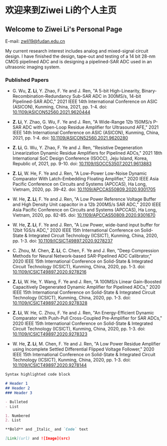 # 欢迎来到Ziwei Li的个人主页
## Welcome to Ziwei Li's Personal Page
E-mail: zwli19@fudan.edu.cn

My current research interest includes analog and mixed-signal circuit design. I have finished the design, tape-out and testing of a 14 bit 28-nm CMOS pipelined ADC and is designing a pipelined-SAR ADC used in an ultrasonic imaging system.

### Published Papers

- G. Wu, **Z. Li**, Y. Zhao, F. Ye and J. Ren, "A 5-bit High-Linearity, Binary-Recombination-Redundancy Sub-SAR ADC in 300MS/s, 14-bit Pipelined-SAR ADC," 2021 IEEE 14th International Conference on ASIC (ASICON), Kunming, China, 2021, pp. 1-4. doi: [10.1109/ASICON52560.2021.9620444](http://ieeexplore.ieee.org/stamp/stamp.jsp?tp=&arnumber=9620444&isnumber=9620199)

- **Z. Li**, Y. Zhao, G. Wu, F. Ye and J. Ren, "A Wide-Range 12b 150MS/s P-SAR ADC with Open-Loop Residue Amplifier for Ultrasound AFE," 2021 IEEE 14th International Conference on ASIC (ASICON), Kunming, China, 2021, pp. 1-4. doi: [10.1109/ASICON52560.2021.9620280](http://ieeexplore.ieee.org/stamp/stamp.jsp?tp=&arnumber=9620280&isnumber=9620199)

- **Z. Li**, G. Wu, Y. Zhao, F. Ye and J. Ren, "Resistive Degeneration Linearization Dynamic Residue Amplifiers for Pipelined ADCs," 2021 18th International SoC Design Conference (ISOCC), Jeju Island, Korea, Republic of, 2021, pp. 9-10. doi: [10.1109/ISOCC53507.2021.9613883](http://ieeexplore.ieee.org/stamp/stamp.jsp?tp=&arnumber=9613883&isnumber=9613845)

- **Z. Li**, W. He, F. Ye and J. Ren, "A Low-Power Low-Noise Dynamic Comparator With Latch-Embedding Floating Amplifier," 2020 IEEE Asia Pacific Conference on Circuits and Systems (APCCAS), Ha Long, Vietnam, 2020, pp. 39-42. doi: [10.1109/APCCAS50809.2020.9301705](http://ieeexplore.ieee.org/stamp/stamp.jsp?tp=&arnumber=9301705&isnumber=9301643)

- W. He, **Z. Li**, F. Ye and J. Ren, "A Low Power Reference Voltage Buffer and High Density Unit capacitor in a 12b 200MS/s SAR ADC," 2020 IEEE Asia Pacific Conference on Circuits and Systems (APCCAS), Ha Long, Vietnam, 2020, pp. 82-85. doi: [10.1109/APCCAS50809.2020.9301670](http://ieeexplore.ieee.org/stamp/stamp.jsp?tp=&arnumber=9301670&isnumber=9301643)

- W. He, **Z. Li**, F. Ye and J. Ren, "A Low Power, wide-band input buffer for 12bit 1GS/s ADC," 2020 IEEE 15th International Conference on Solid-State & Integrated Circuit Technology (ICSICT), Kunming, China, 2020, pp. 1-3. doi: [10.1109/ICSICT49897.2020.9278237](http://ieeexplore.ieee.org/stamp/stamp.jsp?tp=&arnumber=9278237&isnumber=9278011)

- C. Zhou, M. Chen, **Z. Li**, C. Chen, F. Ye and J. Ren, "Deep Compression Methods for Neural Network-based SAR-Pipelined ADC Calibrator," 2020 IEEE 15th International Conference on Solid-State & Integrated Circuit Technology (ICSICT), Kunming, China, 2020, pp. 1-3. doi: [10.1109/ICSICT49897.2020.9278216](http://ieeexplore.ieee.org/stamp/stamp.jsp?tp=&arnumber=9278216&isnumber=9278011)

- **Z. Li**, W. He, Y. Wang, F. Ye and J. Ren, "A 100MS/s Linear Gain-Boosted Capacitively Degenerated Dynamic Amplifier for Pipelined ADCs," 2020 IEEE 15th International Conference on Solid-State & Integrated Circuit Technology (ICSICT), Kunming, China, 2020, pp. 1-3. doi: [10.1109/ICSICT49897.2020.9278328](http://ieeexplore.ieee.org/stamp/stamp.jsp?tp=&arnumber=9278328&isnumber=9278011)

- **Z. Li**, W. He, C. Zhou, F. Ye and J. Ren, "An Energy-Efficient Dynamic Comparator with Push-Pull Cross-Coupled Pre-Amplifier for SAR ADCs," 2020 IEEE 15th International Conference on Solid-State & Integrated Circuit Technology (ICSICT), Kunming, China, 2020, pp. 1-3. doi: [10.1109/ICSICT49897.2020.9278323](http://ieeexplore.ieee.org/stamp/stamp.jsp?tp=&arnumber=9278323&isnumber=9278011)

- W. He, **Z. Li**, M. Chen, F. Ye and J. Ren, "A Low Power Residue Amplifier using Incomplete Settled Differential Flipped Voltage Follower," 2020 IEEE 15th International Conference on Solid-State & Integrated Circuit Technology (ICSICT), Kunming, China, 2020, pp. 1-3. doi: [10.1109/ICSICT49897.2020.9278144](http://ieeexplore.ieee.org/stamp/stamp.jsp?tp=&arnumber=9278144&isnumber=9278011)



```markdown
Syntax highlighted code block

# Header 1
## Header 2
### Header 3

- Bulleted
- List

1. Numbered
2. List

**Bold** and _Italic_ and `Code` text

[Link](url) and ![Image](src)
```
